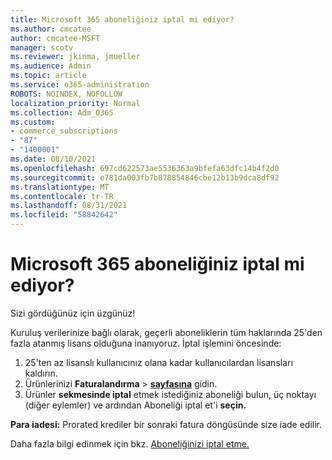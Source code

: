 ```yaml
---
title: Microsoft 365 aboneliğiniz iptal mi ediyor?
ms.author: cmcatee
author: cmcatee-MSFT
manager: scotv
ms.reviewer: jkinma, jmueller
ms.audience: Admin
ms.topic: article
ms.service: o365-administration
ROBOTS: NOINDEX, NOFOLLOW
localization_priority: Normal
ms.collection: Adm_O365
ms.custom:
- commerce_subscriptions
- "87"
- "1400001"
ms.date: 08/10/2021
ms.openlocfilehash: 697cd622573ae5536363a9bfefa63dfc14b4f2d0
ms.sourcegitcommit: e781da003fb7b878854846cbe12b13b9dca8df92
ms.translationtype: MT
ms.contentlocale: tr-TR
ms.lasthandoff: 08/31/2021
ms.locfileid: "58842642"
---
```

# <a name="canceling-your-microsoft-365-subscription"></a>Microsoft 365 aboneliğiniz iptal mi ediyor?

Sizi gördüğünüz için üzgünüz!
  
Kuruluş verilerinize bağlı olarak, geçerli aboneliklerin tüm haklarında 25'den fazla atanmış lisans olduğuna inanıyoruz. İptal işlemini öncesinde:

1. 25'ten az lisanslı kullanıcınız olana kadar kullanıcılardan lisansları kaldırın.
2. Ürünlerinizi **Faturalandırma** \> **[sayfasına](https://go.microsoft.com/fwlink/p/?linkid=842054)** gidin.
3. Ürünler **sekmesinde iptal** etmek istediğiniz aboneliği bulun, üç noktayı (diğer eylemler) ve ardından Aboneliği iptal et'i **seçin.**

**Para iadesi:** Prorated krediler bir sonraki fatura döngüsünde size iade edilir.

Daha fazla bilgi edinmek için bkz. [Aboneliğinizi iptal etme.](https://docs.microsoft.com/microsoft-365/commerce/subscriptions/cancel-your-subscription)